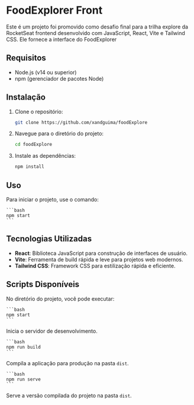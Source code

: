 # FoodExplorer Front

Este é um projeto foi promovido como desafio final para a trilha explore da RocketSeat frontend desenvolvido com JavaScript, React, Vite e Tailwind CSS. Ele fornece a interface do FoodExplorer
## Requisitos

- Node.js (v14 ou superior)
- npm (gerenciador de pacotes Node)

## Instalação

1. Clone o repositório:

    ```bash
    git clone https://github.com/xandguima/foodExplore
    ```

2. Navegue para o diretório do projeto:

    ```bash
    cd foodExplore
    ```

3. Instale as dependências:

    ```bash
    npm install
    ```

## Uso

Para iniciar o projeto, use o comando:

    ```bash
    npm start
    ```


## Tecnologias Utilizadas

- **React**: Biblioteca JavaScript para construção de interfaces de usuário.
- **Vite**: Ferramenta de build rápida e leve para projetos web modernos.
- **Tailwind CSS**: Framework CSS para estilização rápida e eficiente.

## Scripts Disponíveis

No diretório do projeto, você pode executar:

    ```bash
    npm start
    ```

Inicia o servidor de desenvolvimento.

    ```bash
    npm run build
    ```

Compila a aplicação para produção na pasta `dist`.

    ```bash
    npm run serve
    ```

Serve a versão compilada do projeto na pasta `dist`.
